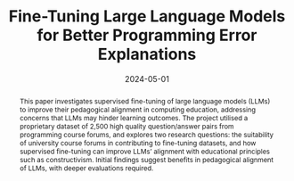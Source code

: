 ---
draft: false
authors: ["Alexandra Vassar", "Jake Renzella", "Emily Ross", "Andrew Taylor"]
title: "Fine-Tuning Large Language Models for Better Programming Error Explanations"
date: 2024-05-01
url: "https://doi.org/10.1145/3699538.3699581"
doi: "10.1145/3699538.3699581"
abstract: "This paper investigates supervised fine-tuning of large language models (LLMs) to improve their pedagogical alignment in computing education, addressing concerns that LLMs may hinder learning outcomes. The project utilised a proprietary dataset of 2,500 high quality question/answer pairs from programming course forums, and explores two research questions: the suitability of university course forums in contributing to fine-tuning datasets, and how supervised fine-tuning can improve LLMs’ alignment with educational principles such as constructivism. Initial findings suggest benefits in pedagogical alignment of LLMs, with deeper evaluations required."
booktitle: "Proceedings of the 24th Koli Calling International Conference on Computing Education Research"
---